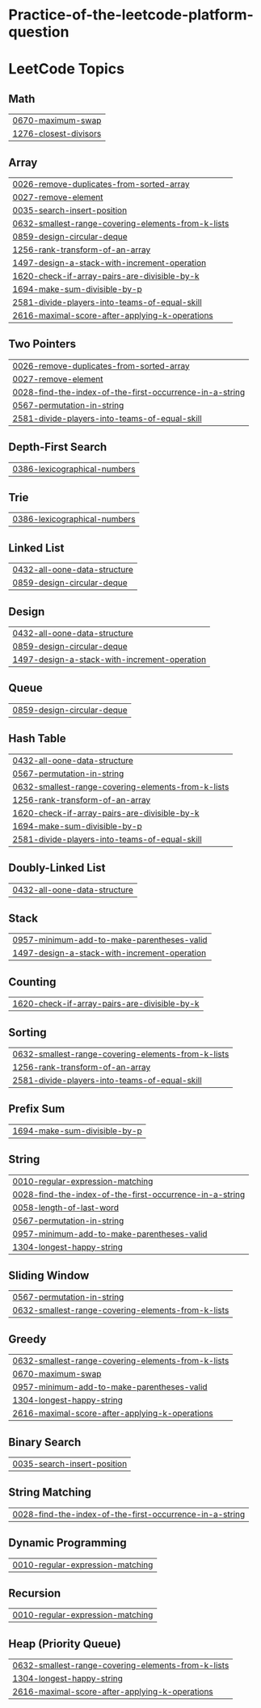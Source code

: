 # Practice-of-the-leetcode-platform-question
<!---LeetCode Topics Start-->
# LeetCode Topics
## Math
|  |
| ------- |
| [0670-maximum-swap](https://github.com/officialriteshkumar/Practice-of-the-leetcode-platform-question/tree/master/0670-maximum-swap) |
| [1276-closest-divisors](https://github.com/officialriteshkumar/Practice-of-the-leetcode-platform-question/tree/master/1276-closest-divisors) |
## Array
|  |
| ------- |
| [0026-remove-duplicates-from-sorted-array](https://github.com/officialriteshkumar/Practice-of-the-leetcode-platform-question/tree/master/0026-remove-duplicates-from-sorted-array) |
| [0027-remove-element](https://github.com/officialriteshkumar/Practice-of-the-leetcode-platform-question/tree/master/0027-remove-element) |
| [0035-search-insert-position](https://github.com/officialriteshkumar/Practice-of-the-leetcode-platform-question/tree/master/0035-search-insert-position) |
| [0632-smallest-range-covering-elements-from-k-lists](https://github.com/officialriteshkumar/Practice-of-the-leetcode-platform-question/tree/master/0632-smallest-range-covering-elements-from-k-lists) |
| [0859-design-circular-deque](https://github.com/officialriteshkumar/Practice-of-the-leetcode-platform-question/tree/master/0859-design-circular-deque) |
| [1256-rank-transform-of-an-array](https://github.com/officialriteshkumar/Practice-of-the-leetcode-platform-question/tree/master/1256-rank-transform-of-an-array) |
| [1497-design-a-stack-with-increment-operation](https://github.com/officialriteshkumar/Practice-of-the-leetcode-platform-question/tree/master/1497-design-a-stack-with-increment-operation) |
| [1620-check-if-array-pairs-are-divisible-by-k](https://github.com/officialriteshkumar/Practice-of-the-leetcode-platform-question/tree/master/1620-check-if-array-pairs-are-divisible-by-k) |
| [1694-make-sum-divisible-by-p](https://github.com/officialriteshkumar/Practice-of-the-leetcode-platform-question/tree/master/1694-make-sum-divisible-by-p) |
| [2581-divide-players-into-teams-of-equal-skill](https://github.com/officialriteshkumar/Practice-of-the-leetcode-platform-question/tree/master/2581-divide-players-into-teams-of-equal-skill) |
| [2616-maximal-score-after-applying-k-operations](https://github.com/officialriteshkumar/Practice-of-the-leetcode-platform-question/tree/master/2616-maximal-score-after-applying-k-operations) |
## Two Pointers
|  |
| ------- |
| [0026-remove-duplicates-from-sorted-array](https://github.com/officialriteshkumar/Practice-of-the-leetcode-platform-question/tree/master/0026-remove-duplicates-from-sorted-array) |
| [0027-remove-element](https://github.com/officialriteshkumar/Practice-of-the-leetcode-platform-question/tree/master/0027-remove-element) |
| [0028-find-the-index-of-the-first-occurrence-in-a-string](https://github.com/officialriteshkumar/Practice-of-the-leetcode-platform-question/tree/master/0028-find-the-index-of-the-first-occurrence-in-a-string) |
| [0567-permutation-in-string](https://github.com/officialriteshkumar/Practice-of-the-leetcode-platform-question/tree/master/0567-permutation-in-string) |
| [2581-divide-players-into-teams-of-equal-skill](https://github.com/officialriteshkumar/Practice-of-the-leetcode-platform-question/tree/master/2581-divide-players-into-teams-of-equal-skill) |
## Depth-First Search
|  |
| ------- |
| [0386-lexicographical-numbers](https://github.com/officialriteshkumar/Practice-of-the-leetcode-platform-question/tree/master/0386-lexicographical-numbers) |
## Trie
|  |
| ------- |
| [0386-lexicographical-numbers](https://github.com/officialriteshkumar/Practice-of-the-leetcode-platform-question/tree/master/0386-lexicographical-numbers) |
## Linked List
|  |
| ------- |
| [0432-all-oone-data-structure](https://github.com/officialriteshkumar/Practice-of-the-leetcode-platform-question/tree/master/0432-all-oone-data-structure) |
| [0859-design-circular-deque](https://github.com/officialriteshkumar/Practice-of-the-leetcode-platform-question/tree/master/0859-design-circular-deque) |
## Design
|  |
| ------- |
| [0432-all-oone-data-structure](https://github.com/officialriteshkumar/Practice-of-the-leetcode-platform-question/tree/master/0432-all-oone-data-structure) |
| [0859-design-circular-deque](https://github.com/officialriteshkumar/Practice-of-the-leetcode-platform-question/tree/master/0859-design-circular-deque) |
| [1497-design-a-stack-with-increment-operation](https://github.com/officialriteshkumar/Practice-of-the-leetcode-platform-question/tree/master/1497-design-a-stack-with-increment-operation) |
## Queue
|  |
| ------- |
| [0859-design-circular-deque](https://github.com/officialriteshkumar/Practice-of-the-leetcode-platform-question/tree/master/0859-design-circular-deque) |
## Hash Table
|  |
| ------- |
| [0432-all-oone-data-structure](https://github.com/officialriteshkumar/Practice-of-the-leetcode-platform-question/tree/master/0432-all-oone-data-structure) |
| [0567-permutation-in-string](https://github.com/officialriteshkumar/Practice-of-the-leetcode-platform-question/tree/master/0567-permutation-in-string) |
| [0632-smallest-range-covering-elements-from-k-lists](https://github.com/officialriteshkumar/Practice-of-the-leetcode-platform-question/tree/master/0632-smallest-range-covering-elements-from-k-lists) |
| [1256-rank-transform-of-an-array](https://github.com/officialriteshkumar/Practice-of-the-leetcode-platform-question/tree/master/1256-rank-transform-of-an-array) |
| [1620-check-if-array-pairs-are-divisible-by-k](https://github.com/officialriteshkumar/Practice-of-the-leetcode-platform-question/tree/master/1620-check-if-array-pairs-are-divisible-by-k) |
| [1694-make-sum-divisible-by-p](https://github.com/officialriteshkumar/Practice-of-the-leetcode-platform-question/tree/master/1694-make-sum-divisible-by-p) |
| [2581-divide-players-into-teams-of-equal-skill](https://github.com/officialriteshkumar/Practice-of-the-leetcode-platform-question/tree/master/2581-divide-players-into-teams-of-equal-skill) |
## Doubly-Linked List
|  |
| ------- |
| [0432-all-oone-data-structure](https://github.com/officialriteshkumar/Practice-of-the-leetcode-platform-question/tree/master/0432-all-oone-data-structure) |
## Stack
|  |
| ------- |
| [0957-minimum-add-to-make-parentheses-valid](https://github.com/officialriteshkumar/Practice-of-the-leetcode-platform-question/tree/master/0957-minimum-add-to-make-parentheses-valid) |
| [1497-design-a-stack-with-increment-operation](https://github.com/officialriteshkumar/Practice-of-the-leetcode-platform-question/tree/master/1497-design-a-stack-with-increment-operation) |
## Counting
|  |
| ------- |
| [1620-check-if-array-pairs-are-divisible-by-k](https://github.com/officialriteshkumar/Practice-of-the-leetcode-platform-question/tree/master/1620-check-if-array-pairs-are-divisible-by-k) |
## Sorting
|  |
| ------- |
| [0632-smallest-range-covering-elements-from-k-lists](https://github.com/officialriteshkumar/Practice-of-the-leetcode-platform-question/tree/master/0632-smallest-range-covering-elements-from-k-lists) |
| [1256-rank-transform-of-an-array](https://github.com/officialriteshkumar/Practice-of-the-leetcode-platform-question/tree/master/1256-rank-transform-of-an-array) |
| [2581-divide-players-into-teams-of-equal-skill](https://github.com/officialriteshkumar/Practice-of-the-leetcode-platform-question/tree/master/2581-divide-players-into-teams-of-equal-skill) |
## Prefix Sum
|  |
| ------- |
| [1694-make-sum-divisible-by-p](https://github.com/officialriteshkumar/Practice-of-the-leetcode-platform-question/tree/master/1694-make-sum-divisible-by-p) |
## String
|  |
| ------- |
| [0010-regular-expression-matching](https://github.com/officialriteshkumar/Practice-of-the-leetcode-platform-question/tree/master/0010-regular-expression-matching) |
| [0028-find-the-index-of-the-first-occurrence-in-a-string](https://github.com/officialriteshkumar/Practice-of-the-leetcode-platform-question/tree/master/0028-find-the-index-of-the-first-occurrence-in-a-string) |
| [0058-length-of-last-word](https://github.com/officialriteshkumar/Practice-of-the-leetcode-platform-question/tree/master/0058-length-of-last-word) |
| [0567-permutation-in-string](https://github.com/officialriteshkumar/Practice-of-the-leetcode-platform-question/tree/master/0567-permutation-in-string) |
| [0957-minimum-add-to-make-parentheses-valid](https://github.com/officialriteshkumar/Practice-of-the-leetcode-platform-question/tree/master/0957-minimum-add-to-make-parentheses-valid) |
| [1304-longest-happy-string](https://github.com/officialriteshkumar/Practice-of-the-leetcode-platform-question/tree/master/1304-longest-happy-string) |
## Sliding Window
|  |
| ------- |
| [0567-permutation-in-string](https://github.com/officialriteshkumar/Practice-of-the-leetcode-platform-question/tree/master/0567-permutation-in-string) |
| [0632-smallest-range-covering-elements-from-k-lists](https://github.com/officialriteshkumar/Practice-of-the-leetcode-platform-question/tree/master/0632-smallest-range-covering-elements-from-k-lists) |
## Greedy
|  |
| ------- |
| [0632-smallest-range-covering-elements-from-k-lists](https://github.com/officialriteshkumar/Practice-of-the-leetcode-platform-question/tree/master/0632-smallest-range-covering-elements-from-k-lists) |
| [0670-maximum-swap](https://github.com/officialriteshkumar/Practice-of-the-leetcode-platform-question/tree/master/0670-maximum-swap) |
| [0957-minimum-add-to-make-parentheses-valid](https://github.com/officialriteshkumar/Practice-of-the-leetcode-platform-question/tree/master/0957-minimum-add-to-make-parentheses-valid) |
| [1304-longest-happy-string](https://github.com/officialriteshkumar/Practice-of-the-leetcode-platform-question/tree/master/1304-longest-happy-string) |
| [2616-maximal-score-after-applying-k-operations](https://github.com/officialriteshkumar/Practice-of-the-leetcode-platform-question/tree/master/2616-maximal-score-after-applying-k-operations) |
## Binary Search
|  |
| ------- |
| [0035-search-insert-position](https://github.com/officialriteshkumar/Practice-of-the-leetcode-platform-question/tree/master/0035-search-insert-position) |
## String Matching
|  |
| ------- |
| [0028-find-the-index-of-the-first-occurrence-in-a-string](https://github.com/officialriteshkumar/Practice-of-the-leetcode-platform-question/tree/master/0028-find-the-index-of-the-first-occurrence-in-a-string) |
## Dynamic Programming
|  |
| ------- |
| [0010-regular-expression-matching](https://github.com/officialriteshkumar/Practice-of-the-leetcode-platform-question/tree/master/0010-regular-expression-matching) |
## Recursion
|  |
| ------- |
| [0010-regular-expression-matching](https://github.com/officialriteshkumar/Practice-of-the-leetcode-platform-question/tree/master/0010-regular-expression-matching) |
## Heap (Priority Queue)
|  |
| ------- |
| [0632-smallest-range-covering-elements-from-k-lists](https://github.com/officialriteshkumar/Practice-of-the-leetcode-platform-question/tree/master/0632-smallest-range-covering-elements-from-k-lists) |
| [1304-longest-happy-string](https://github.com/officialriteshkumar/Practice-of-the-leetcode-platform-question/tree/master/1304-longest-happy-string) |
| [2616-maximal-score-after-applying-k-operations](https://github.com/officialriteshkumar/Practice-of-the-leetcode-platform-question/tree/master/2616-maximal-score-after-applying-k-operations) |
<!---LeetCode Topics End-->